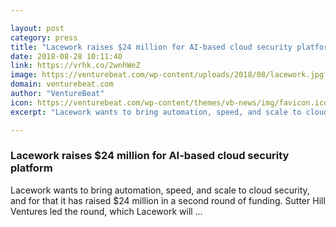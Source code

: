 ```yaml
---

layout: post
category: press
title: "Lacework raises $24 million for AI-based cloud security platform"
date: 2018-08-28 10:11:40
link: https://vrhk.co/2wnhWeZ
image: https://venturebeat.com/wp-content/uploads/2018/08/lacework.jpg?fit=1316%2C455&strip=all
domain: venturebeat.com
author: "VentureBeat"
icon: https://venturebeat.com/wp-content/themes/vb-news/img/favicon.ico
excerpt: "Lacework wants to bring automation, speed, and scale to cloud security, and for that it has raised $24 million in a second round of funding. Sutter Hill Ventures led the round, which Lacework will …"

---
```


### Lacework raises $24 million for AI-based cloud security platform

Lacework wants to bring automation, speed, and scale to cloud security, and for that it has raised $24 million in a second round of funding. Sutter Hill Ventures led the round, which Lacework will …